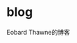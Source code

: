 # blog
Eobard Thawne的博客


<!-- 
    项目运行：npm run docs:dev

    Markdown笔记书写格式注意
        1.
            如果md中有图片上传的话，如果不把图片前面的![image-xxx]替换掉,会在页面显示出来，不美观，
            可以在vscode中批量全部替换使用ctrl+f 将 !\[image-[0-9]+\]  全部替换成 ![]


        2.
             如果md中有<img 标签的话，需要手动加入相对路径,否则不能回显图片
             将src=" 替换成  src="./
 -->